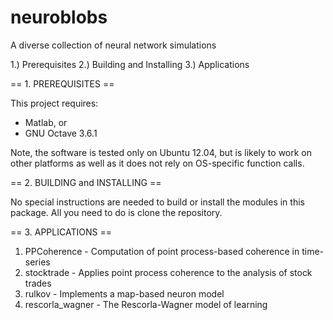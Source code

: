 neuroblobs
==========

A diverse collection of neural network simulations

 1.) Prerequisites
 2.) Building and Installing
 3.) Applications
 
== 1. PREREQUISITES ==

 This project requires:
  * Matlab, or 
  * GNU Octave 3.6.1
 
 Note, the software is tested only on Ubuntu 12.04, but is likely to work on other platforms as well
 as it does not rely on OS-specific function calls.

== 2. BUILDING and INSTALLING ==
 
 No special instructions are needed to build or install the modules in this package. All you
 need to do is clone the repository.

== 3. APPLICATIONS ==

 1. PPCoherence - Computation of point process-based coherence in time-series
 2. stocktrade - Applies point process coherence to the analysis of stock trades
 3. rulkov - Implements a map-based neuron model
 4. rescorla_wagner - The Rescorla-Wagner model of learning


